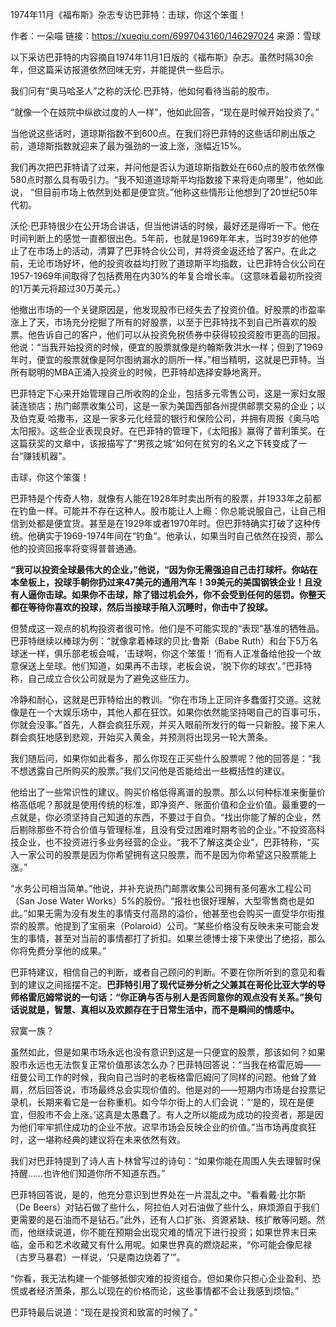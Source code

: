 1974年11月《福布斯》杂志专访巴菲特：击球，你这个笨蛋！


作者：一朵喵
链接：https://xueqiu.com/6997043160/146297024
来源：雪球



以下采访巴菲特的内容摘自1974年11月1日版的《福布斯》杂志。虽然时隔30余年，但这篇采访报道依然回味无穷，并能提供一些启示。



我们问有“奥马哈圣人”之称的沃伦.巴菲特，他如何看待当前的股市。



“就像一个在妓院中纵欲过度的人一样”，他如此回答，“现在是时候开始投资了。”



当他说这些话时，道琼斯指数不到600点。在我们将巴菲特的这些话印刷出版之前，道琼斯指数就迎来了最为强劲的一波上涨，涨幅近15%。



我们再次把巴菲特请了过来，并问他是否认为道琼斯指数处在660点的股市依然像580点时那么具有吸引力。“我不知道道琼斯平均指数接下来将走向哪里”，他如此说， “但目前市场上依然到处都是便宜货。”他称这些情形让他想到了20世纪50年代初。



沃伦·巴菲特很少在公开场合讲话，但当他讲话的时候，最好还是得听一下。他在时间判断上的感觉一直都很出色。5年前，也就是1969年年末，当时39岁的他停止了在市场上的活动，清算了巴菲特合伙公司，并将资金返还给了客户。在此之前，无论市场好坏，他的投资收益均打败了道琼斯平均指数，让巴菲特合伙公司在1957-1969年间取得了包括费用在内30%的年复合增长率。（这意味着最初所投资的1万美元将超过30万美元。）



他撤出市场的一个关键原因是，他发现股市已经失去了投资价值。好股票的市盈率涨上了天，市场充分挖掘了所有的好股票，以至于巴菲特找不到自己所喜欢的股票。他告诉自己的客户，他们可以从投资免税债券中获得较投资股市更高的回报。他说：“当我开始投资的时候，便宜的股票就像是约翰斯敦洪水一样；但到了1969年时，便宜的股票就像是阿尔图纳漏水的厕所一样。”相当精明，这就是巴菲特。当所有聪明的MBA正涌入投资业的时候，巴菲特却选择安静地离开。



巴菲特定下心来开始管理自己所收购的企业，包括多元零售公司，这是一家妇女服装连锁店；热门邮票收集公司，这是一家为美国西部各州提供邮票交易的企业；以及伯克夏·哈撒韦，这是一家多元化经营的银行和保险公司，并拥有周报《奥马哈太阳报》。这些企业表现良好。在巴菲特的管理下，《太阳报》赢得了普利策奖。在这篇获奖的文章中，该报描写了“男孩之城”如何在贫穷的名义之下转变成了一台“赚钱机器"。



击球，你这个笨蛋！



巴菲特是个传奇人物，就像有人能在1928年时卖出所有的股票，并1933年之前都在钓鱼一样。可能并不存在这种人。股市能让人上瘾：你总能说服自己，让自己相信到处都是便宜货。甚至是在1929年或者1970年时。但巴菲特确实打破了这种传统。他确实于1969-1974年间在“钓鱼”。他承认，如果当时自己依然在投资，那么他的投资回报率将变得普普通通。



**“我可以投资全球最伟大的企业，”他说，“因为你无需强迫自己击打球杆。你站在本垒板上，投球手朝你扔过来47美元的通用汽车！39美元的美国钢铁企业！且没有人逼你击球。如果你不击球，除了错过机会外，你不会受到任何的惩罚。你整天都在等待你喜欢的投球，然后当接球手陷入沉睡时，你击中了投球。**



但赞成这一观点的机构投资者很可怜。他们是不可能实现的“表现”基准的牺牲品。巴菲特继续以棒球为例：“就像拿着棒球的贝比·鲁斯（Babe Ruth）和台下5万名球迷一样，俱乐部老板会喊，‘击球啊，你这个笨蛋！’而有人正准备给他投一个故意保送上垒球。他们知道，如果再不击球，老板会说，‘脱下你的球衣’。”巴菲特称，自己成立合伙公司就是为了避免这些压力。



冷静和耐心，这就是巴菲特给出的教训。“你在市场上正同许多蠢蛋打交道。这就像是在一个大娱乐场中，其他人都在狂饮。如果你依然能坚持喝自己的百事可乐，你就会没事。”首先，人群会疯狂乐观，并买入眼前所发行的每一只新股。接下来人群会疯狂地感到悲观，开始买入黄金，并预测将出现另一轮大萧条。



我们随后问，如果你如此看多，那么你现在正买些什么股票呢？他的回答是：“我不想透露自己所购买的股票。”我们又问他是否能给出一些概括性的建议。



他给出了一些常识性的建议。购买价格低得离谱的股票。那么以何种标准来衡量价格高低呢？那就是使用传统的标准，即净资产、账面价值和企业价值。最重要的一点就是，你必须坚持自己知道的东西，不要过于自负。“找出你能了解的企业，然后剔除那些不符合价值与管理标准，且没有受过困难时期考验的企业。”不投资高科技企业，也不投资进行多业务经营的企业。“我不了解这类企业”，巴菲特称，“买入一家公司的股票是因为你希望拥有这只股票，而不是因为你希望这只股票能上涨。”



“水务公司相当简单。”他说，并补充说热门邮票收集公司拥有圣何塞水工程公司（San Jose Water Works）5%的股份。“报社也很好理解，大型零售商也是如此。”如果无需为没有发生的事情支付高昂的溢价，他甚至也会购买一直受华尔街推崇的股票。他提到了宝丽来（Polaroid）公司。“某些价格没有反映未来可能会发生的事情，甚至对当前的事情都打了折扣。如果兰德博士接下来使出了绝招，那么你将免费分享他的成果。”



巴菲特建议，相信自己的判断，或者自己顾问的判断。不要在你所听到的意见和看到的建议之间摇摆不定。**巴菲特引用了现代证券分析之父兼其在哥伦比亚大学的导师格雷厄姆常说的一句话：“你正确与否与别人是否同意你的观点没有关系。”换句话说就是，智慧、真相以及欢颜存在于日常生活中，而不是瞬间的情感中。**



寂寞一族？



虽然如此，但是如果市场永远也没有意识到这是一只便宜的股票，那该如何？如果股市永远也无法恢复正常价值那该怎么办？巴菲特回答说：“当我在格雷厄姆——纽曼公司工作的时候，我向自己当时的老板格雷厄姆问了同样的问题。他耸了耸肩，然后回答说，市场最终总会实现价值的。他是对的——短期内市场是台投票记录机，长期来看它是一台称重机。如今华尔街上的人们会说：“‘是的，现在是便宜，但股市不会上涨。’这真是太愚蠢了。有人之所以能成为成功的投资者，那是因为他们牢牢抓住成功的企业不放。迟早市场会反映企业的价值。”当市场再度疯狂时，这一堪称经典的建议将在未来依然有效。



我们对巴菲特提到了诗人吉卜林曾写过的诗句：“如果你能在周围人失去理智时保持醒……也许他们知道你所不知道东西。”



巴菲特回答说，是的，他充分意识到世界处在一片混乱之中。“看看戴·比尔斯（De Beers）对钻石做了些什么，阿拉伯人对石油做了些什么，麻烦源自于我们更需要的是石油而不是钻石。”此外，还有人口扩张、资源紧缺、核扩散等问题。然而，他继续说道，你不能在预期会出现灾难的情况下进行投资；如果世界末日来临，金币和艺术收藏又有什么用呢。如果世界真的燃烧起来，“你可能会像尼禄（古罗马暴君）一样说，‘只是南边烧着了’”。



“你看，我无法构建一个能够抵御灾难的投资组合。但如果你只担心企业盈利、恐慌或者经济萧条，那么以现在的价格而论，这些事情都不会让我感到烦恼。”



巴菲特最后说道：“现在是投资和致富的时候了。”

